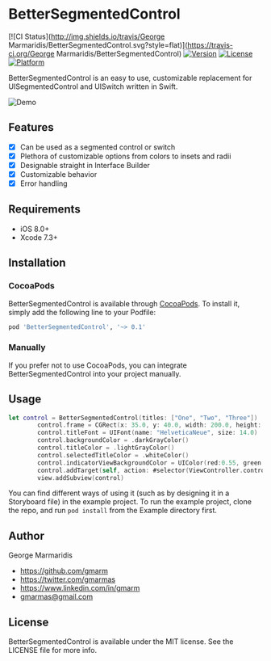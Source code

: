 # BetterSegmentedControl

[![CI Status](http://img.shields.io/travis/George Marmaridis/BetterSegmentedControl.svg?style=flat)](https://travis-ci.org/George Marmaridis/BetterSegmentedControl)
[![Version](https://img.shields.io/cocoapods/v/BetterSegmentedControl.svg?style=flat)](http://cocoapods.org/pods/BetterSegmentedControl)
[![License](https://img.shields.io/cocoapods/l/BetterSegmentedControl.svg?style=flat)](http://cocoapods.org/pods/BetterSegmentedControl)
[![Platform](https://img.shields.io/cocoapods/p/BetterSegmentedControl.svg?style=flat)](http://cocoapods.org/pods/BetterSegmentedControl)

BetterSegmentedControl is an easy to use, customizable replacement for UISegmentedControl and UISwitch written in Swift.

![Demo](http://s19.postimg.org/b5wg9g0u9/Better_Segmented_Control.gif)

## Features

- [x] Can be used as a segmented control or switch
- [x] Plethora of customizable options from colors to insets and radii
- [x] Designable straight in Interface Builder
- [x] Customizable behavior
- [x] Error handling

## Requirements

- iOS 8.0+
- Xcode 7.3+

## Installation

### CocoaPods

BetterSegmentedControl is available through [CocoaPods](http://cocoapods.org). To install
it, simply add the following line to your Podfile:

```ruby
pod 'BetterSegmentedControl', '~> 0.1'
```

### Manually

If you prefer not to use CocoaPods, you can integrate BetterSegmentedControl into your project manually.

## Usage

```swift
let control = BetterSegmentedControl(titles: ["One", "Two", "Three"])
        control.frame = CGRect(x: 35.0, y: 40.0, width: 200.0, height: 30.0)
        control.titleFont = UIFont(name: "HelveticaNeue", size: 14.0)
        control.backgroundColor = .darkGrayColor()
        control.titleColor = .lightGrayColor()
        control.selectedTitleColor = .whiteColor()
        control.indicatorViewBackgroundColor = UIColor(red:0.55, green:0.26, blue:0.86, alpha:1.00)
        control.addTarget(self, action: #selector(ViewController.controlValueChanged(_:)), forControlEvents: .ValueChanged)
        view.addSubview(control)
```
You can find different ways of using it (such as by designing it in a Storyboard file) in the example project. To run the example project, clone the repo, and run `pod install` from the Example directory first.

## Author

George Marmaridis

- https://github.com/gmarm
- https://twitter.com/gmarmas
- https://www.linkedin.com/in/gmarm
- gmarmas@gmail.com

## License

BetterSegmentedControl is available under the MIT license. See the LICENSE file for more info.
